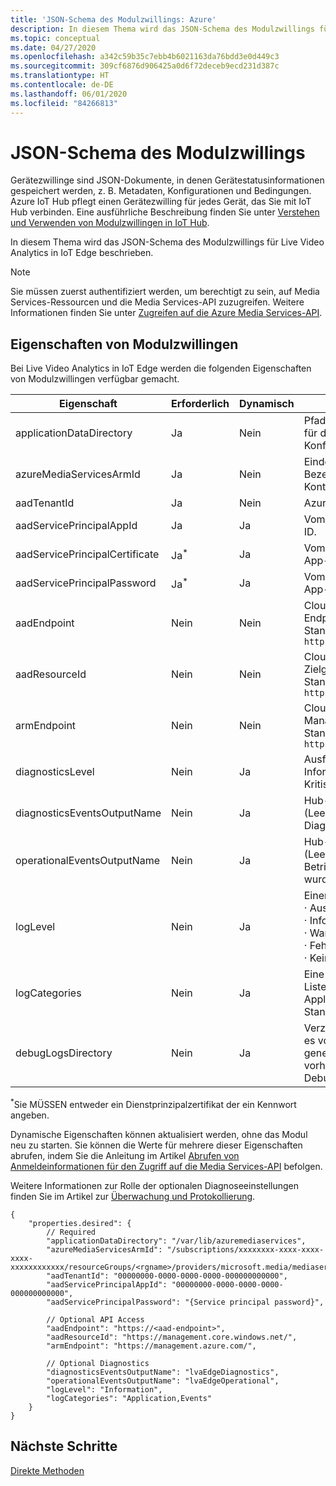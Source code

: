 ```yaml
---
title: 'JSON-Schema des Modulzwillings: Azure'
description: In diesem Thema wird das JSON-Schema des Modulzwillings für Live Video Analytics in IoT Edge beschrieben.
ms.topic: conceptual
ms.date: 04/27/2020
ms.openlocfilehash: a342c59b35c7ebb4b6021163da76bdd3e0d449c3
ms.sourcegitcommit: 309cf6876d906425a0d6f72deceb9ecd231d387c
ms.translationtype: HT
ms.contentlocale: de-DE
ms.lasthandoff: 06/01/2020
ms.locfileid: "84266813"
---
```

# <a name="module-twin-json-schema"></a>JSON-Schema des Modulzwillings

Gerätezwillinge sind JSON-Dokumente, in denen Gerätestatusinformationen gespeichert werden, z. B. Metadaten, Konfigurationen und Bedingungen. Azure IoT Hub pflegt einen Gerätezwilling für jedes Gerät, das Sie mit IoT Hub verbinden. Eine ausführliche Beschreibung finden Sie unter [Verstehen und Verwenden von Modulzwillingen in IoT Hub](https://docs.microsoft.com/azure/iot-hub/iot-hub-devguide-module-twins).

In diesem Thema wird das JSON-Schema des Modulzwillings für Live Video Analytics in IoT Edge beschrieben.

> [!NOTE]
> Sie müssen zuerst authentifiziert werden, um berechtigt zu sein, auf Media Services-Ressourcen und die Media Services-API zuzugreifen. Weitere Informationen finden Sie unter [Zugreifen auf die Azure Media Services-API](../latest/media-services-apis-overview.md#accessing-the-azure-media-services-api).

## <a name="module-twin-properties"></a>Eigenschaften von Modulzwillingen

Bei Live Video Analytics in IoT Edge werden die folgenden Eigenschaften von Modulzwillingen verfügbar gemacht. 

|Eigenschaft |Erforderlich |Dynamisch |BESCHREIBUNG |
|---|---|---|---|
|applicationDataDirectory |Ja |Nein |Pfad zu einem eingebundenen Volume für die dauerhafte Speicherung der Konfiguration. |
|azureMediaServicesArmId |Ja |Nein |Eindeutiger Azure Resource Manager-Bezeichner für das Media Services-Konto.|
|aadTenantId |Ja |Nein |Azure AD-Mandanten-ID für Kunden.|
|aadServicePrincipalAppId |Ja |Ja |Vom Kunden erstellte Azure AD-App-ID.|
|aadServicePrincipalCertificate |Ja<sup>*</sup>  |Ja |Vom Kunden erstelltes Azure AD-App-ID-Zertifikat.|
|aadServicePrincipalPassword |Ja<sup>*</sup>  |Ja |Vom Kunden erstelltes Azure AD-App-ID-Kennwort.|
|aadEndpoint |Nein |Nein |Cloudspezifischer Azure AD-Endpunkt. <br/>Standard: `https://login.microsoftonline.com` |
|aadResourceId |Nein |Nein |Cloudspezifische Azure AD-Zielgruppen-/Ressourcen-ID. <br/>Standard: `https://management.core.windows.net/` |
|armEndpoint |Nein |Nein |Cloudspezifischer Azure Resource Manager-Endpunkt. <br/>Standard: `https://management.azure.com/` |
|diagnosticsLevel |Nein |Ja |Ausführlichkeit von Ereignissen: <br/>Information &#x02758; Warnung &#x02758; Fehler &#x02758; Kritisch &#x02758; Keine |
|diagnosticsEventsOutputName |Nein |Ja |Hub-Ausgabe für Diagnoseereignisse. <br/>(Leere Ausgabe bedeutet, dass keine Diagnosedaten veröffentlicht wurden.)|
|operationalEventsOutputName|Nein|Ja|Hub-Ausgabe für Betriebsereignisse.<br/>(Leere Ausgabe bedeutet, dass keine Betriebsereignisse veröffentlicht wurden.)
|logLevel|Nein|Ja|Einer der folgenden: <br/>&#x000B7; Ausführlich<br/>&#x000B7; Information (Standard)<br/>&#x000B7; Warnung<br/>&#x000B7; Fehler<br/>&#x000B7; Keine|
|logCategories|Nein|Ja|Eine durch Trennzeichen getrennte Liste mit folgenden Einträgen: Application, MediaPipeline, Events <br/>Standardwert: Application, Events|
|debugLogsDirectory|Nein|Ja|Verzeichnis für Debugprotokolle. Wenn es vorhanden ist, werden Protokolle generiert, und wenn es nicht vorhanden ist, werden Debugprotokolle deaktiviert.

<sup>*</sup>Sie MÜSSEN entweder ein Dienstprinzipalzertifikat der ein Kennwort angeben. 

Dynamische Eigenschaften können aktualisiert werden, ohne das Modul neu zu starten. Sie können die Werte für mehrere dieser Eigenschaften abrufen, indem Sie die Anleitung im Artikel [Abrufen von Anmeldeinformationen für den Zugriff auf die Media Services-API](../latest/access-api-cli-how-to.md) befolgen. 

Weitere Informationen zur Rolle der optionalen Diagnoseeinstellungen finden Sie im Artikel zur [Überwachung und Protokollierung](monitoring-logging.md).

```
{ 
    "properties.desired": { 
        // Required 
        "applicationDataDirectory": "/var/lib/azuremediaservices", 
        "azureMediaServicesArmId": "/subscriptions/xxxxxxxx-xxxx-xxxx-xxxx-xxxxxxxxxxxx/resourceGroups/<rgname>/providers/microsoft.media/mediaservices/<ams_account>", 
        "aadTenantId": "00000000-0000-0000-0000-000000000000", 
        "aadServicePrincipalAppId": "00000000-0000-0000-0000-000000000000", 
        "aadServicePrincipalPassword": "{Service principal password}", 

        // Optional API Access 
        "aadEndpoint": "https://<aad-endpoint>", 
        "aadResourceId": "https://management.core.windows.net/", 
        "armEndpoint": "https://management.azure.com/", 
        
        // Optional Diagnostics 
        "diagnosticsEventsOutputName": "lvaEdgeDiagnostics",
        "operationalEventsOutputName": "lvaEdgeOperational",
        "logLevel": "Information",
        "logCategories": "Application,Events"
    } 
} 
```

## <a name="next-steps"></a>Nächste Schritte

[Direkte Methoden](direct-methods.md)
